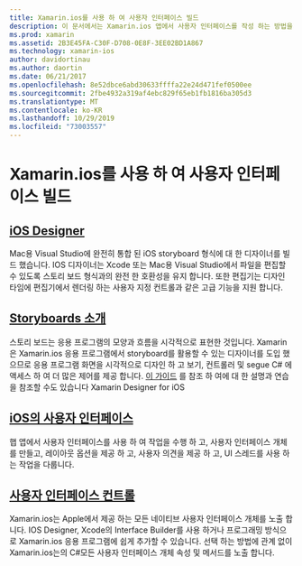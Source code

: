 ```yaml
---
title: Xamarin.ios를 사용 하 여 사용자 인터페이스 빌드
description: 이 문서에서는 Xamarin.ios 앱에서 사용자 인터페이스를 작성 하는 방법을 설명 합니다. IOS designer, storyboard, 일반 iOS 인터페이스 개념 및 iOS 사용자 인터페이스 컨트롤에 대 한 가이드의 링크를 제공 합니다.
ms.prod: xamarin
ms.assetid: 2B3E45FA-C30F-D708-0E8F-3EE02BD1A867
ms.technology: xamarin-ios
author: davidortinau
ms.author: daortin
ms.date: 06/21/2017
ms.openlocfilehash: 8e52dbce6abd30633ffffa22e24d471fef0500ee
ms.sourcegitcommit: 2fbe4932a319af4ebc829f65eb1fb1816ba305d3
ms.translationtype: MT
ms.contentlocale: ko-KR
ms.lasthandoff: 10/29/2019
ms.locfileid: "73003557"
---
```

# <a name="building-user-interfaces-with-xamarinios"></a>Xamarin.ios를 사용 하 여 사용자 인터페이스 빌드

## <a name="ios-designeriosuser-interfacedesignerindexmd"></a>[iOS Designer](~/ios/user-interface/designer/index.md)

Mac용 Visual Studio에 완전히 통합 된 iOS storyboard 형식에 대 한 디자이너를 빌드 했습니다. IOS 디자이너는 Xcode 또는 Mac용 Visual Studio에서 파일을 편집할 수 있도록 스토리 보드 형식과의 완전 한 호환성을 유지 합니다. 또한 편집기는 디자인 타임에 편집기에서 렌더링 하는 사용자 지정 컨트롤과 같은 고급 기능을 지원 합니다.

## <a name="introduction-to-storyboardsiosuser-interfacestoryboardsindexmd"></a>[Storyboards 소개](~/ios/user-interface/storyboards/index.md)

스토리 보드는 응용 프로그램의 모양과 흐름을 시각적으로 표현한 것입니다. Xamarin은 Xamarin.ios 응용 프로그램에서 storyboard를 활용할 수 있는 디자이너를 도입 했으므로 응용 프로그램 화면을 시각적으로 디자인 하 고 보기, 컨트롤러 및 segue C# 에 액세스 하 여 더 많은 제어를 제공 합니다. [이 가이드](~/ios/user-interface/designer/introduction.md) 를 참조 하 여에 대 한 설명과 연습을 참조할 수도 있습니다 Xamarin Designer for iOS

## <a name="user-interface-in-iosiosuser-interfaceios-uiindexmd"></a>[iOS의 사용자 인터페이스](~/ios/user-interface/ios-ui/index.md)

햅 앱에서 사용자 인터페이스를 사용 하 여 작업을 수행 하 고, 사용자 인터페이스 개체를 만들고, 레이아웃 옵션을 제공 하 고, 사용자 의견을 제공 하 고, UI 스레드를 사용 하는 작업을 다룹니다.

## <a name="user-interface-controlsiosuser-interfacecontrolsindexmd"></a>[사용자 인터페이스 컨트롤](~/ios/user-interface/controls/index.md)

Xamarin.ios는 Apple에서 제공 하는 모든 네이티브 사용자 인터페이스 개체를 노출 합니다. IOS Designer, Xcode의 Interface Builder를 사용 하거나 프로그래밍 방식으로 Xamarin.ios 응용 프로그램에 쉽게 추가할 수 있습니다. 선택 하는 방법에 관계 없이 Xamarin.ios는의 C#모든 사용자 인터페이스 개체 속성 및 메서드를 노출 합니다.
